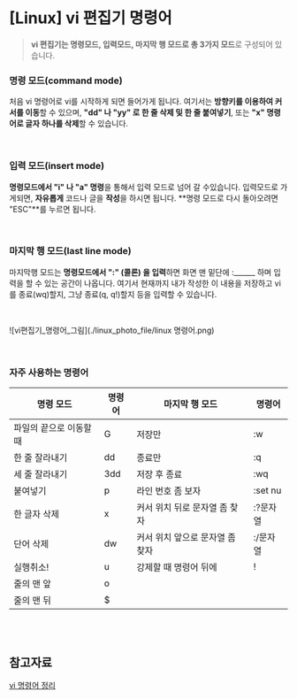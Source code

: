 # [Linux] vi 편집기 명령어

> **vi 편집기는 명령모드, 입력모드, 마지막 행 모드로 총 3가지 모드**로 구성되어 있습니다.



### 명령 모드(command mode)

처음 vi 명령어로 vi를 시작하게 되면 들어가게 됩니다. 여기서는 **방향키를 이용하여 커서를 이동**할 수 있으며, **"dd" 나 "yy" 로 한 줄 삭제 및 한 줄 붙여넣기**, 또는 **"x" 명령어로 글자 하나를 삭제**할 수 있습니다.

<br/>

### 입력 모드(insert mode)

**명령모드에서 "i" 나 "a" 명령**을 통해서 입력 모드로 넘어 갈 수있습니다. 입력모드로 가게되면, **자유롭게** 코드나 글을 **작성**을 하시면 됩니다. **명령 모드로 다시 돌아오려면 "ESC"**를 누르면 됩니다.

<br/>

### 마지막 행 모드(last line mode)

마지막행 모드는 **명령모드에서 ":" (콜론) 을 입력**하면 화면 맨 밑단에 :______ 하며 입력을 할 수 있는 공간이 나옵니다. 여기서 현재까지 내가 작성한 이 내용을 저장하고 vi를 종료(wq)할지, 그냥 종료(q, q!)할지 등을 입력할 수 있습니다.

<br/>

![vi편집기_명령어_그림](./linux_photo_file/linux 명령어.png)

<br/>

### 자주 사용하는 명령어

| 명령 모드               | 명령어 | 마지막 행 모드                  | 명령어   |
| ----------------------- | ------ | ------------------------------- | -------- |
| 파일의 끝으로 이동할 때 | G      | 저장만                          | :w       |
| 한 줄 잘라내기          | dd     | 종료만                          | :q       |
| 세 줄 잘라내기          | 3dd    | 저장 후 종료                    | :wq      |
| 붙여넣기                | p      | 라인 번호 좀 보자               | :set nu  |
| 한 글자 삭제            | x      | 커서 위치 뒤로 문자열 좀 찾자   | :?문자열 |
| 단어 삭제               | dw     | 커서 위치 앞으로 문자열 좀 찾자 | :/문자열 |
| 실행취소!               | u      | 강제할 때 명령어 뒤에           | !        |
| 줄의 맨 앞              | o      |                                 |          |
| 줄의 맨 뒤              | $      |                                 |          |

<br/>

<br/>

## 참고자료

[vi 명령어 정리](https://blockdmask.tistory.com/25)